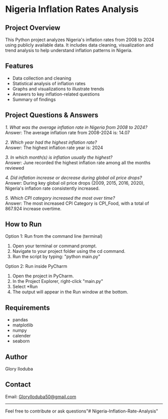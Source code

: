 # Nigeria Inflation Rates Analysis

## Project Overview
This Python project analyzes Nigeria's inflation rates from 2008 to 2024 using publicly available data. It includes data cleaning, visualization and trend analysis to help understand inflation patterns in Nigeria.

## Features
- Data collection and cleaning
- Statistical analysis of inflation rates
- Graphs and visualizations to illustrate trends
- Answers to key inflation-related questions
- Summary of findings

## Project Questions & Answers

*1. What was the average inflation rate in Nigeria from 2008 to 2024?*  
Answer: The average inflation rate from 2008-2024 is: 14.07

*2. Which year had the highest inflation rate?*  
Answer: The highest inflation rate year is: 2024

*3. In which month(s) is inflation usually the highest?*  
Answer: June recorded the highest inflation rate among all the months reviewed

*4. Did inflation increase or decrease during global oil price drops?*  
Answer: During key global oil price drops (2009, 2015, 2016, 2020), Nigeria's inflation rate consistently increased.

*5. Which CPI category increased the most over time?*  
Answer: The most increased CPI Category is CPI_Food, with a total of 867.924 increase overtime.

## How to Run
Option 1: Run from the command line (terminal)
1. Open your terminal or command prompt.  
2. Navigate to your project folder using the cd command.  
3. Run the script by typing: "python main.py"

Option 2: Run inside PyCharm
1. Open the project in PyCharm.  
2. In the Project Explorer, right-click "main.py"
3. Select *Run  
4. The output will appear in the Run window at the bottom.

## Requirements
- pandas
- matplotlib
- numpy
- calender
- seaborn

## Author
Glory Iloduba

## Contact
Email: GloryIloduba50@gmail.com

---

Feel free to contribute or ask questions"# Nigeria-Inflation-Rate-Analysis" 
